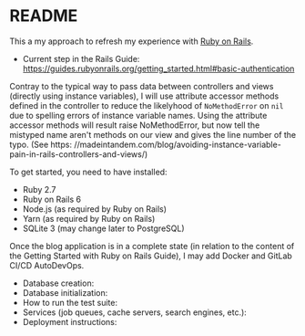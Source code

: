 # README

This a my approach to refresh my experience with [Ruby on Rails](https://rubyonrails.org/).

* Current step in the Rails Guide: https://guides.rubyonrails.org/getting_started.html#basic-authentication

Contray to the typical way to pass data between controllers and views (directly using
instance variables), I will use attribute accessor methods defined in the controller to
reduce the likelyhood of `NoMethodError` on `nil` due to spelling errors of instance
variable names. Using the attribute accessor methods will result raise NoMethodError, but
now tell the mistyped name aren't methods on our view and gives the line number of the
typo. (See https: //madeintandem.com/blog/avoiding-instance-variable-pain-in-rails-controllers-and-views/)

To get started, you need to have installed:

* Ruby 2.7
* Ruby on Rails 6
* Node.js (as required by Ruby on Rails)
* Yarn (as required by Ruby on Rails)
* SQLite 3 (may change later to PostgreSQL)

Once the blog application is in a complete state (in relation to the content of the
Getting Started with Ruby on Rails Guide), I may add Docker and GitLab CI/CD AutoDevOps.

* Database creation:
* Database initialization:
* How to run the test suite:
* Services (job queues, cache servers, search engines, etc.):
* Deployment instructions:
